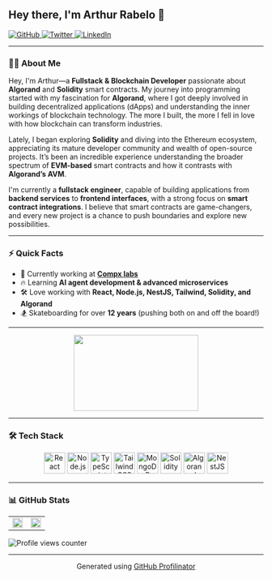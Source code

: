 <!-- Arthur Rabelo - Fullstack & Blockchain Developer -->

## Hey there, I'm Arthur Rabelo 👋  

<a href="https://github.com/p2arthur" target="_blank">
    <img src="https://img.shields.io/badge/github-%2324292e.svg?&style=for-the-badge&logo=github&logoColor=white" alt="GitHub" />
</a>
<a href="https://twitter.com/iam_p2" target="_blank">
    <img src="https://img.shields.io/badge/twitter-%2300acee.svg?&style=for-the-badge&logo=twitter&logoColor=white" alt="Twitter" />
</a>
<a href="https://linkedin.com/in/arthur-rabelo-front-end/" target="_blank">
    <img src="https://img.shields.io/badge/linkedin-%231E77B5.svg?&style=for-the-badge&logo=linkedin&logoColor=white" alt="LinkedIn" />
</a>

---

### 👨‍💻 About Me  

Hey, I'm Arthur—a **Fullstack & Blockchain Developer** passionate about **Algorand** and **Solidity** smart contracts. My journey into programming started with my fascination for **Algorand**, where I got deeply involved in building decentralized applications (dApps) and understanding the inner workings of blockchain technology. The more I built, the more I fell in love with how blockchain can transform industries.

Lately, I began exploring **Solidity** and diving into the Ethereum ecosystem, appreciating its mature developer community and wealth of open-source projects. It’s been an incredible experience understanding the broader spectrum of **EVM-based** smart contracts and how it contrasts with **Algorand’s AVM**.  

I'm currently a **fullstack engineer**, capable of building applications from **backend services** to **frontend interfaces**, with a strong focus on **smart contract integrations**. I believe that smart contracts are game-changers, and every new project is a chance to push boundaries and explore new possibilities.  

---

### ⚡ Quick Facts  

- 🏢 Currently working at **[Compx labs](https://compx.io)**  
- 🔥 Learning **AI agent development & advanced microservices**  
- 🛠️ Love working with **React, Node.js, NestJS, Tailwind, Solidity, and Algorand**  
- 🏂 Skateboarding for over **12 years** (pushing both on and off the board!)  

---

<div align="center">
    <img src="https://media.tenor.com/ang0VzOwbdAAAAAS/the-matrix-reloaded-matrix.gif" width="70%" height="150px" />
</div>

---

### 🛠️ Tech Stack  

<div align="center">
    <a href="https://reactjs.org/" target="_blank"><img src="https://profilinator.rishav.dev/skills-assets/react-original-wordmark.svg" alt="React" height="42" /></a>
    <a href="https://nodejs.org/" target="_blank"><img src="https://profilinator.rishav.dev/skills-assets/nodejs-original-wordmark.svg" alt="Node.js" height="42" /></a>
    <a href="https://www.typescriptlang.org/" target="_blank"><img src="https://profilinator.rishav.dev/skills-assets/typescript-original.svg" alt="TypeScript" height="42" /></a>
    <a href="https://tailwindcss.com/" target="_blank"><img src="https://profilinator.rishav.dev/skills-assets/tailwindcss.svg" alt="Tailwind CSS" height="42" /></a>
    <a href="https://www.mongodb.com/" target="_blank"><img src="https://profilinator.rishav.dev/skills-assets/mongodb-original-wordmark.svg" alt="MongoDB" height="42" /></a>
    <a href="https://soliditylang.org/" target="_blank"><img src="https://profilinator.rishav.dev/skills-assets/solidity.svg" alt="Solidity" height="42" /></a>
    <a href="https://algorand.com/" target="_blank"><img src="https://profilinator.rishav.dev/skills-assets/algorand.svg" alt="Algorand" height="42" /></a>
    <a href="https://nestjs.com/" target="_blank"><img src="https://profilinator.rishav.dev/skills-assets/nestjs.svg" alt="NestJS" height="42" /></a>
</div>

---

### 📊 GitHub Stats  

<table width="100%">
    <tr>
        <td width="50%">
            <img src="https://github-readme-stats.vercel.app/api?username=p2arthur&show_icons=true&count_private=true&hide_border=true" width="100%" />
        </td>
        <td width="50%">
            <img src="https://github-readme-stats.vercel.app/api/top-langs/?username=p2arthur&hide_border=true&layout=compact" width="100%" />
        </td>
    </tr>
</table>

![Profile views counter](https://komarev.com/ghpvc/?username=p2arthur&&style=flat-square)  

---

<div align="center">
    Generated using <a href="https://profilinator.rishav.dev/" target="_blank">GitHub Profilinator</a>
</div>
